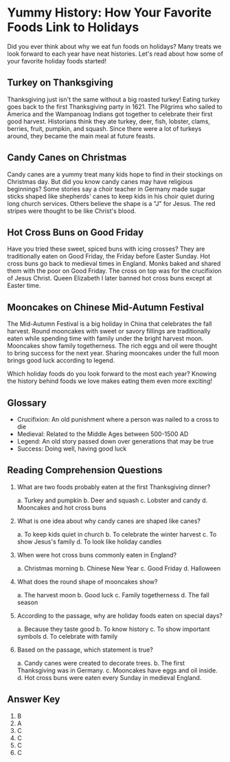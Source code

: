 # Yummy History: How Your Favorite Foods Link to Holidays

Did you ever think about why we eat fun foods on holidays? Many treats we look forward to each year have neat histories. Let's read about how some of your favorite holiday foods started!

## Turkey on Thanksgiving

Thanksgiving just isn't the same without a big roasted turkey! Eating turkey goes back to the first Thanksgiving party in 1621. The Pilgrims who sailed to America and the Wampanoag Indians got together to celebrate their first good harvest. Historians think they ate turkey, deer, fish, lobster, clams, berries, fruit, pumpkin, and squash. Since there were a lot of turkeys around, they became the main meal at future feasts.

## Candy Canes on Christmas

Candy canes are a yummy treat many kids hope to find in their stockings on Christmas day. But did you know candy canes may have religious beginnings? Some stories say a choir teacher in Germany made sugar sticks shaped like shepherds' canes to keep kids in his choir quiet during long church services. Others believe the shape is a "J" for Jesus. The red stripes were thought to be like Christ's blood.

## Hot Cross Buns on Good Friday  

Have you tried these sweet, spiced buns with icing crosses? They are traditionally eaten on Good Friday, the Friday before Easter Sunday. Hot cross buns go back to medieval times in England. Monks baked and shared them with the poor on Good Friday. The cross on top was for the crucifixion of Jesus Christ. Queen Elizabeth I later banned hot cross buns except at Easter time.

## Mooncakes on Chinese Mid-Autumn Festival

The Mid-Autumn Festival is a big holiday in China that celebrates the fall harvest. Round mooncakes with sweet or savory fillings are traditionally eaten while spending time with family under the bright harvest moon. Mooncakes show family togetherness. The rich eggs and oil were thought to bring success for the next year. Sharing mooncakes under the full moon brings good luck according to legend.  

Which holiday foods do you look forward to the most each year? Knowing the history behind foods we love makes eating them even more exciting!

## Glossary

- Crucifixion: An old punishment where a person was nailed to a cross to die
- Medieval: Related to the Middle Ages between 500-1500 AD
- Legend: An old story passed down over generations that may be true  
- Success: Doing well, having good luck

## Reading Comprehension Questions

1. What are two foods probably eaten at the first Thanksgiving dinner?

   a. Turkey and pumpkin
   b. Deer and squash
   c. Lobster and candy
   d. Mooncakes and hot cross buns

2. What is one idea about why candy canes are shaped like canes?

   a. To keep kids quiet in church
   b. To celebrate the winter harvest
   c. To show Jesus's family
   d. To look like holiday candles  

3. When were hot cross buns commonly eaten in England?

   a. Christmas morning
   b. Chinese New Year
   c. Good Friday
   d. Halloween  

4. What does the round shape of mooncakes show?

   a. The harvest moon
   b. Good luck
   c. Family togetherness
   d. The fall season

5. According to the passage, why are holiday foods eaten on special days?

   a. Because they taste good
   b. To know history
   c. To show important symbols
   d. To celebrate with family  

6. Based on the passage, which statement is true?

   a. Candy canes were created to decorate trees.
   b. The first Thanksgiving was in Germany.
   c. Mooncakes have eggs and oil inside.
   d. Hot cross buns were eaten every Sunday in medieval England.  

## Answer Key

1. B
2. A
3. C
4. C
5. C
6. C
